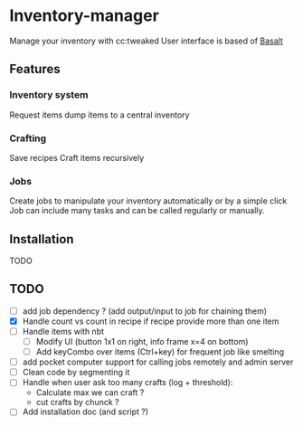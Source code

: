 # Inventory-manager

Manage your inventory with cc:tweaked
User interface is based of [Basalt](https://basalt.madefor.cc/#/)


## Features

### Inventory system

Request items
dump items to a central inventory


### Crafting

Save recipes
Craft items recursively


### Jobs

Create jobs to manipulate your inventory automatically or by a simple click
Job can include many tasks and can be called regularly or manually.


## Installation

TODO


## TODO

- [ ] add job dependency ? (add output/input to job for chaining them)
- [x] Handle count vs count in recipe if recipe provide more than one item
- [ ] Handle items with nbt
  - [ ] Modify UI (button 1x1 on right, info frame x=4 on bottom)
  - [ ] Add keyCombo over items (Ctrl+key) for frequent job like smelting
- [ ] add pocket computer support for calling jobs remotely and admin server
- [ ] Clean code by segmenting it
- [ ] Handle when user ask too many crafts (log + threshold):
  - Calculate max we can craft ?
  - cut crafts by chunck ?
- [ ] Add installation doc (and script ?)
